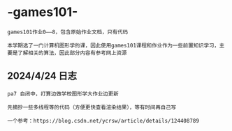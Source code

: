 # -games101-

  	games101作业0——8，包含原始作业文档，只有代码

  	本学期选了一门计算机图形学的课，因此使用games101课程和作业作为一些前置知识学习，主要是了解相关的算法，因此部分内容有参考网上资源

## 2024/4/24 日志
	pa7 自闭中，打算边做学校图形学大作业边更新
 
 	先摘抄一些多线程等的代码（方便更快查看渲染结果），等有时间再自己写

	一个参考：https://blog.csdn.net/ycrsw/article/details/124408789
